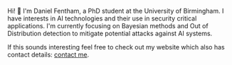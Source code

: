 Hi! 👋 I'm Daniel Fentham, a PhD student at the University of Birmingham. I have interests in AI technologies and their use in security critical applications.
I'm currently focusing on Bayesian methods and Out of Distribution detection to mitigate potential attacks against AI systems.

If this sounds interesting feel free to check out my website which also has contact details: [contact me](http://dfnt.xyz/contact.php).
